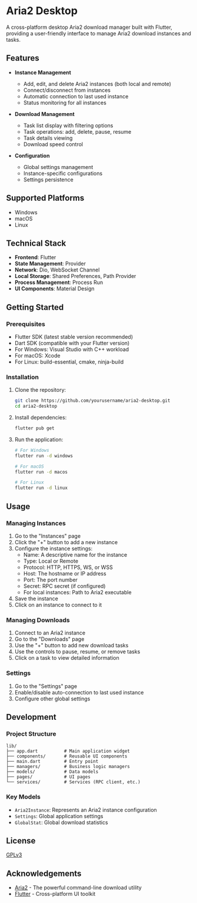 # Aria2 Desktop

A cross-platform desktop Aria2 download manager built with Flutter, providing a user-friendly interface to manage Aria2 download instances and tasks.

## Features

- **Instance Management**
  - Add, edit, and delete Aria2 instances (both local and remote)
  - Connect/disconnect from instances
  - Automatic connection to last used instance
  - Status monitoring for all instances

- **Download Management**
  - Task list display with filtering options
  - Task operations: add, delete, pause, resume
  - Task details viewing
  - Download speed control

- **Configuration**
  - Global settings management
  - Instance-specific configurations
  - Settings persistence

## Supported Platforms

- Windows
- macOS
- Linux

## Technical Stack

- **Frontend**: Flutter
- **State Management**: Provider
- **Network**: Dio, WebSocket Channel
- **Local Storage**: Shared Preferences, Path Provider
- **Process Management**: Process Run
- **UI Components**: Material Design

## Getting Started

### Prerequisites

- Flutter SDK (latest stable version recommended)
- Dart SDK (compatible with your Flutter version)
- For Windows: Visual Studio with C++ workload
- For macOS: Xcode
- For Linux: build-essential, cmake, ninja-build

### Installation

1. Clone the repository:
   ```bash
   git clone https://github.com/yourusername/aria2-desktop.git
   cd aria2-desktop
   ```

2. Install dependencies:
   ```bash
   flutter pub get
   ```

3. Run the application:
   ```bash
   # For Windows
   flutter run -d windows
   
   # For macOS
   flutter run -d macos
   
   # For Linux
   flutter run -d linux
   ```

## Usage

### Managing Instances

1. Go to the "Instances" page
2. Click the "+" button to add a new instance
3. Configure the instance settings:
   - Name: A descriptive name for the instance
   - Type: Local or Remote
   - Protocol: HTTP, HTTPS, WS, or WSS
   - Host: The hostname or IP address
   - Port: The port number
   - Secret: RPC secret (if configured)
   - For local instances: Path to Aria2 executable
4. Save the instance
5. Click on an instance to connect to it

### Managing Downloads

1. Connect to an Aria2 instance
2. Go to the "Downloads" page
3. Use the "+" button to add new download tasks
4. Use the controls to pause, resume, or remove tasks
5. Click on a task to view detailed information

### Settings

1. Go to the "Settings" page
2. Enable/disable auto-connection to last used instance
3. Configure other global settings

## Development

### Project Structure

```
lib/
├── app.dart          # Main application widget
├── components/       # Reusable UI components
├── main.dart         # Entry point
├── managers/         # Business logic managers
├── models/           # Data models
├── pages/            # UI pages
└── services/         # Services (RPC client, etc.)
```

### Key Models

- `Aria2Instance`: Represents an Aria2 instance configuration
- `Settings`: Global application settings
- `GlobalStat`: Global download statistics

## License

[GPLv3](LICENSE)

## Acknowledgements

- [Aria2](https://aria2.github.io/) - The powerful command-line download utility
- [Flutter](https://flutter.dev/) - Cross-platform UI toolkit
